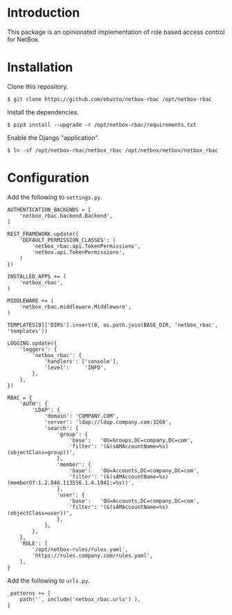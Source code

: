 # Introduction
This package is an opinionated implementation of role based access control for NetBox.

# Installation
Clone this repository.
```
$ git clone https://github.com/ebusto/netbox-rbac /opt/netbox-rbac
```

Install the dependencies.
```
$ pip3 install --upgrade -r /opt/netbox-rbac/requirements.txt
```

Enable the Django "application".
```
$ ln -sf /opt/netbox-rbac/netbox_rbac /opt/netbox/netbox/netbox_rbac
```

# Configuration
Add the following to `settings.py`.
```
AUTHENTICATION_BACKENDS = [
    'netbox_rbac.backend.Backend',
]

REST_FRAMEWORK.update({
	'DEFAULT_PERMISSION_CLASSES': (
		'netbox_rbac.api.TokenPermissions',
		'netbox.api.TokenPermissions',
	)
})

INSTALLED_APPS += (
	'netbox_rbac',
)

MIDDLEWARE += (
	'netbox_rbac.middleware.Middleware',
)

TEMPLATES[0]['DIRS'].insert(0, os.path.join(BASE_DIR, 'netbox_rbac', 'templates'))

LOGGING.update({
	'loggers': {
		'netbox_rbac': {
			'handlers': ['console'],
			'level':     'INFO',
		},
	},
})

RBAC = {
	'AUTH': {
		'LDAP': {
			'domain': 'COMPANY.COM',
			'server': 'ldap://ldap.company.com:3268',
			'search': {
				'group': {
					'base':   'OU=Groups,DC=company,DC=com',
					'filter': '(&(sAMAccountName=%s)(objectClass=group))',
				},
				'member': {
					'base':   'OU=Accounts,DC=company,DC=com',
					'filter': '(&(sAMAccountName=%s)(memberOf:1.2.840.113556.1.4.1941:=%s))',
				},
				'user': {
					'base':   'OU=Accounts,DC=company,DC=com',
					'filter': '(&(sAMAccountName=%s)(objectClass=user))',
				},
			},
		},
	},
	'RULE': [
		'/opt/netbox-rules/rules.yaml',
		'https://rules.company.com/rules.yaml',
	],
}
```

Add the following to `urls.py`.
```
_patterns += [
	path('', include('netbox_rbac.urls') ),
]
```
